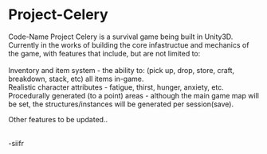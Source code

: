 # Project-Celery
Code-Name Project Celery is a survival game being built in Unity3D.
<br/>Currently in the works of building the core infastructue and mechanics of the game, with features that include, but are not limited to: <br/><br/>
Inventory and item system - the ability to: (pick up, drop, store, craft, breakdown, stack, etc) all items in-game.<br/>
Realistic character attributes - fatigue, thirst, hunger, anxiety, etc.<br/>
Procedurally generated (to a point) areas - although the main game map will be set, the structures/instances will be generated per session(save).<br/>

Other features to be updated..
<br/><br/>

-siifr
